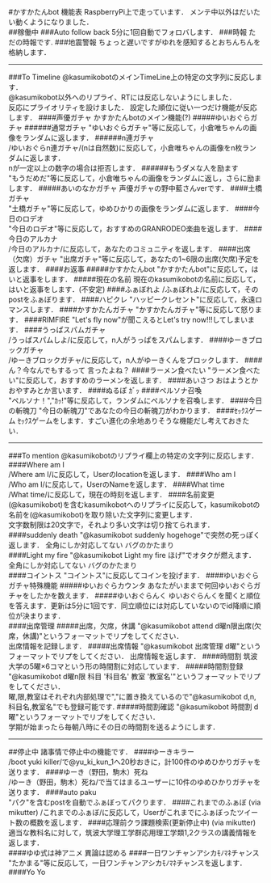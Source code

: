 #かすかたんbot 機能表
RaspberryPi上で走っています．
メンテ中以外はだいたい動くようになりました．  
##稼働中
###Auto follow back 
5分に1回自動でフォロバします．
###時報
ただの時報です.
###地震警報
ちょっと遅いですがゆれを感知するとおちんちんを格納します．
***
###To Timeline
@kasumikobotのメインTimeLine上の特定の文字列に反応します．  
@kasumikobot以外へのリプライ、RTには反応しないようにしました．  
反応にプライオリティを設けました． 設定した順位に従い一つだけ機能が反応します．
####声優ガチャ
かすかたんbotのメイン機能(?)
#####ゆいおぐらガチャ
######通常ガチャ
"ゆいおぐらガチャ"等に反応して，小倉唯ちゃんの画像をランダムに返します．
######n連ガチャ  
/ゆいおぐらn連ガチャ/(nは自然数)に反応して，小倉唯ちゃんの画像をn枚ランダムに返します．  
nが一定以上の数字の場合は拒否します．
######もうダメな人を励ます  
"もうだめだ"等に反応して，小倉唯ちゃんの画像をランダムに返し，さらに励まします．
#####あいのなかガチャ
声優ガチャの野中藍さんverです．
####土橋ガチャ  
"土橋ガチャ"等に反応して，ゆめひかりの画像をランダムに返します．
####今日のロデオ  
"今日のロデオ"等に反応して，おすすめのGRANRODEO楽曲を返します．
####今日のアルカナ  
/今日のアルカナ/に反応して，あなたのコミュニティを返します．
####出席（欠席）ガチャ
"出席ガチャ"等に反応して，あなたの1~6限の出席(欠席)予定を返します．
####お返事 
#####かすかたんbot
"かすかたんbot"に反応して，はいと返事をします．
#####現在の名前
現在のkasumikobotの名前に反応して，はいと返事をします．(不安定)
####ふぁぼれよ 
/ふぁぼれよ/に反応して，そのpostをふぁぼります．
####ハピクレ
"ハッピークレセント"に反応して，永遠ロマンスします．
####かすかたんガチャ
"かすかたんガチャ"等に反応して怒ります．
####RIMFIRE 
"Let's fly now"が聞こえるとLet's try now!!!してしまいます．
####うっぱスパムガチャ  
/うっぱスパムしよ/に反応して，n人がうっぱをスパムします．
####ゆーきブロックガチャ  
/ゆーきブロックガチャ/に反応して，n人がゆーきくんをブロックします．
####ん？今なんでもするって
言ったよね？
####ラーメン食べたい 
"ラーメン食べたい"に反応して，おすすめのラーメンを返します．
####あいさつ
おはようとかおやすみとか言います．
####ぬるぽ
ｶﾞｯ
####ペルソナ召喚  
"ペルソナ！","ｶｯ!"等に反応して，ランダムにペルソナを召喚します．
####今日の斬魄刀
"今日の斬魄刀"であなたの今日の斬魄刀がわかります．
####ｾｯｸｽゲーム
ｾｯｸｽゲームをします．すごい進化の余地ありそうな機能だし考えておきたい．
***
###To mention 
@kasumikobotのリプライ欄上の特定の文字列に反応します．
####Where am I  
/Where am I/に反応して，Userのlocationを返します．
####Who am I  
/Who am I/に反応して，UserのNameを返します．
####What time  
/What time/に反応して，現在の時刻を返します．
####名前変更
(@kasumikobot)を含むkasumikobotへのリプライに反応して，kasumikobotの名前を(@kasumikobot)を取り除いた文字列に変更します．  
文字数制限は20文字で，それより多い文字は切り捨てられます．  
####suddenly death 
"@kasumikobot suddenly hogehoge"で突然の死っぽく返します． 全角にしか対応してない バグのかたまり  
####Light my fire
"@kasumikobot Light my fire ほげ"でオタクが燃えます． 全角にしか対応してない バグのかたまり  
####コイントス
"コイントス"に反応してコインを投げます．
####ゆいおぐらガチャ特殊機能
#####ゆいおぐらカウンタ
あなたがいままで何回ゆいおぐらガチャをしたかを数えます．
#####ゆいおぐらんく
ゆいおぐらんくを聞くと順位を答えます．更新は5分に1回です．同立順位には対応していないのでid降順に順位が決まります．  
####出席管理
#####出席，欠席，休講
"@kasumikobot attend d曜n限出席(欠席，休講)"というフォーマットでリプをしてください．  
出席情報を記録します．
#####出席情報
"@kasumikobot 出席管理 d曜"というフォーマットでリプをしてください． 出席情報を返します．
####時間割
筑波大学の5曜×6コマという形の時間割に対応しています．
#####時間割登録
"@kasumikobot d曜n限 科目 '科目名' 教室 '教室名'"というフォーマットでリプをしてください．  
曜,限,教室はそれぞれ内部処理で","に置き換えているので"@kasumikobot d,n,科目名,教室名"でも登録可能です.
#####時間割確認
"@kasumikobot 時間割 d曜"というフォーマットでリプをしてください．  
学期が始まったら毎朝八時にその日の時間割を送るようにします．
***
##停止中
諸事情で停止中の機能です．
####ゆーきキラー  
/boot yuki killer/で@yu_ki_kun_1へ20秒おきに，計100件のゆめひかりガチャを送ります．
####ゆーき（野田，駒木）死ね  
/ゆーき（野田，駒木）死ね/で当てはまるユーザーに10件のゆめひかりガチャを送ります．
####auto paku  
"パク"を含むpostを自動でふぁぼってパクります．
####これまでのふぁぼ  (via mikutter)
/これまでのふぁぼ/に反応して，Userがこれまでにふぁぼったツイート数の概数を返します．
####応理前クラ課題検索(更新停止中)  (via mikutter)
適当な教科名に対して，筑波大学理工学群応用理工学類1,2クラスの講義情報を返します．  
####ゆゆ式は神アニメ
異論は認める
####一日ワンチャンアシカﾓﾉﾏﾈチャンス  
"たかまる"等に反応して，一日ワンチャンアシカﾓﾉﾏﾈチャンスを返します．
####Yo
Yo
